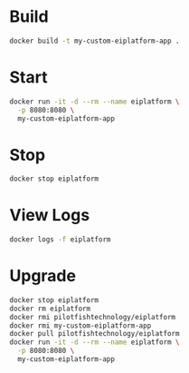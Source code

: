 # Build

```bash
docker build -t my-custom-eiplatform-app .
```

# Start

```bash
docker run -it -d --rm --name eiplatform \
  -p 8080:8080 \
  my-custom-eiplatform-app
```

# Stop

```bash
docker stop eiplatform
```

# View Logs

```bash
docker logs -f eiplatform
```

# Upgrade

```bash
docker stop eiplatform
docker rm eiplatform
docker rmi pilotfishtechnology/eiplatform
docker rmi my-custom-eiplatform-app
docker pull pilotfishtechnology/eiplatform
docker run -it -d --rm --name eiplatform \
  -p 8080:8080 \
  my-custom-eiplatform-app
```